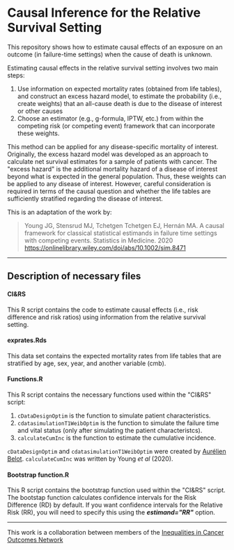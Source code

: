 # Causal Inference for the Relative Survival Setting


This repository shows how to estimate causal effects of an exposure on an outcome (in failure-time settings) when the cause of death is unknown. 

Estimating causal effects in the relative survival setting involves two main steps:
  1) Use information on expected mortality rates (obtained from life tables), and construct an excess hazard model, to estimate the probability (i.e., create weights) that an all-cause death is due to the disease of interest or other causes
  2) Choose an estimator (e.g., g-formula, IPTW, etc.) from within the competing risk (or competing event) framework that can incorporate these weights.

This method can be applied for any disease-specific mortality of interest. Originally, the excess hazard model was developed as an approach to calculate net survival estimates for a sample of patients with cancer. The "excess hazard" is the additional mortality hazard of a disease of interest beyond what is expected in the general population. Thus, these weights can be applied to any disease of interest. However, careful consideration is required in terms of the causal question and whether the life tables are sufficiently stratified regarding the disease of interest. 

This is an adaptation of the work by: 
> Young JG, Stensrud MJ, Tchetgen Tchetgen EJ, Hernán MA. A causal framework for classical statistical estimands in failure time settings with competing events. Statistics in Medicine. 2020 https://onlinelibrary.wiley.com/doi/abs/10.1002/sim.8471

---

## Description of necessary files

#### CI&RS 
This R script contains the code to estimate causal effects (i.e., risk difference and risk ratios) using information from the relative survival setting.

#### exprates.Rds
This data set contains the expected mortality rates from life tables that are stratified by age, sex, year, and another variable (cmb).

#### Functions.R
This R script contains the necessary functions used within the "CI&RS" script:

  1) `cDataDesignOptim` is the function to simulate patient characteristics. 
  2) `cdatasimulationT1WeibOptim` is the function to simulate the failure time and vital status (only after simulating the patient characteristcs).
  3) `calculateCumInc` is the function to estimate the cumulative incidence.

`cDataDesignOptim` and `cdatasimulationT1WeibOptim` were created by [Aurélien Belot](https://github.com/AurelienBelot). `calculateCumInc` was written by Young *et al* (2020).

#### Bootstrap function.R
This R script contains the bootstrap function used within the "CI&RS" script. The bootstap function calculates confidence intervals for the Risk Difference (RD) by default. If you want confidence intervals for the Relative Risk (RR), you will need to specify this using the ***estimand="RR"*** option.

---

This work is a collaboration between members of the [Inequalities in Cancer Outcomes Network](https://icon.lshtm.ac.uk/)
